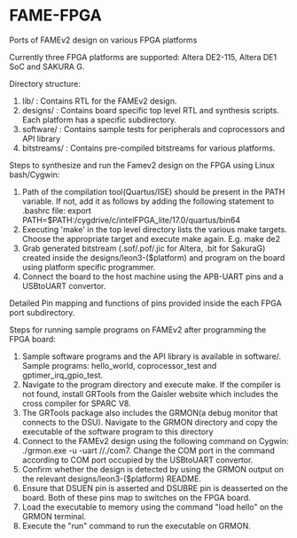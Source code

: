 # FAME-FPGA
Ports of FAMEv2 design on various FPGA platforms

Currently three FPGA platforms are supported: Altera DE2-115, Altera DE1 SoC and SAKURA G.

Directory structure:
1. lib/ : Contains RTL for the FAMEv2 design.
2. designs/ : Contains board specific top level RTL and synthesis scripts. Each platform has a specific subdirectory.
3. software/ : Contains sample tests for peripherals and coprocessors and API library
4. bitstreams/ : Contains pre-compiled bitstreams for various platforms.

Steps to synthesize and run the Famev2 design on the FPGA using Linux bash/Cygwin:
1. Path of the compilation tool(Quartus/ISE) should be present in the PATH variable. If not, add it as follows by adding the following statement to .bashrc file:
export PATH=$PATH:/cygdrive/c/intelFPGA_lite/17.0/quartus/bin64
2. Executing 'make' in the top level directory lists the various make targets. Choose the appropriate target and execute make again. E.g. make de2
3. Grab generated bitstream (.sof/.pof/.jic for Altera, .bit for SakuraG) created inside the designs/leon3-($platform) and program on the board using platform specific programmer.
4. Connect the board to the host machine using the APB-UART pins and a USBtoUART convertor.

Detailed Pin mapping and functions of pins provided inside the each FPGA port subdirectory.

Steps for running sample programs on FAMEv2 after programming the FPGA board:
1. Sample software programs and the API library is available in software/. Sample programs: hello_world, coprocessor_test and gptimer_irq_gpio_test.
2. Navigate to the program directory and execute make. If the compiler is not found, install GRTools from the Gaisler website which includes the cross compiler for SPARC V8.
3. The GRTools package also includes the GRMON(a debug monitor that connects to the DSU). Navigate to the GRMON directory and copy the executable of the software program to this directory
4. Connect to the FAMEv2 design using the following command on Cygwin: ./grmon.exe -u -uart //./com7. Change the COM port in the command according to COM port occupied by the USBtoUART convertor.
5. Confirm whether the design is detected by using the GRMON output on the relevant designs/leon3-($platform) README. 
6. Ensure that DSUEN pin is asserted and DSUBRE pin is deasserted on the board. Both of these pins map to switches on the FPGA board.
6. Load the executable to memory using the command "load hello" on the GRMON terminal.
7. Execute the "run" command to run the executable on GRMON.
